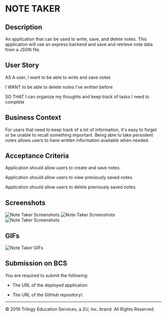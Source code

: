 #   NOTE TAKER

## Description

 An application that can be used to write, save, and delete notes. This application will use an express backend and save and retrieve note data from a JSON file.

## User Story

AS A user, I want to be able to write and save notes

I WANT to be able to delete notes I've written before

SO THAT I can organize my thoughts and keep track of tasks I need to complete

## Business Context

For users that need to keep track of a lot of information, it's easy to forget or be unable to recall something important. Being able to take persistent notes allows users to have written information available when needed.

## Acceptance Criteria

Application should allow users to create and save notes.

Application should allow users to view previously saved notes.

Application should allow users to delete previously saved notes.

## Screenshots

![Note Taker Screenshots]()
![Note Taker Screenshots]()
![Note Taker Screenshots]()
## GIFs

![Note Taker GIFs]()

## Submission on BCS

You are required to submit the following:

- The URL of the deployed application

- The URL of the GitHub repository\

---

© 2019 Trilogy Education Services, a 2U, Inc. brand. All Rights Reserved.
